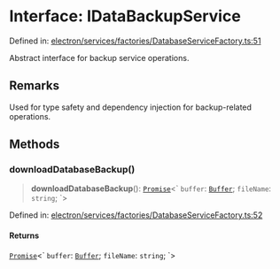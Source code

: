 # Interface: IDataBackupService

Defined in: [electron/services/factories/DatabaseServiceFactory.ts:51](https://github.com/Nick2bad4u/Uptime-Watcher/blob/8a1973382d5fe14c52996ecda381894eb7ecd4a6/electron/services/factories/DatabaseServiceFactory.ts#L51)

Abstract interface for backup service operations.

## Remarks

Used for type safety and dependency injection for backup-related operations.

## Methods

### downloadDatabaseBackup()

> **downloadDatabaseBackup**(): [`Promise`](https://developer.mozilla.org/docs/Web/JavaScript/Reference/Global_Objects/Promise)\<\` `buffer`: [`Buffer`](https://github.com/DefinitelyTyped/DefinitelyTyped/blob/5216a9587cc018ac42f777f31b0e07038423e30a/types/node/buffer.buffer.d.ts#L356); `fileName`: `string`; \`\>

Defined in: [electron/services/factories/DatabaseServiceFactory.ts:52](https://github.com/Nick2bad4u/Uptime-Watcher/blob/8a1973382d5fe14c52996ecda381894eb7ecd4a6/electron/services/factories/DatabaseServiceFactory.ts#L52)

#### Returns

[`Promise`](https://developer.mozilla.org/docs/Web/JavaScript/Reference/Global_Objects/Promise)\<\` `buffer`: [`Buffer`](https://github.com/DefinitelyTyped/DefinitelyTyped/blob/5216a9587cc018ac42f777f31b0e07038423e30a/types/node/buffer.buffer.d.ts#L356); `fileName`: `string`; \`\>
